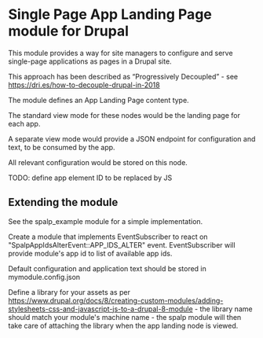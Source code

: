 # Single Page App Landing Page module for Drupal

This module provides a way for site managers to configure and serve single-page applications as pages in a Drupal site.

This approach has been described as “Progressively Decoupled” - see https://dri.es/how-to-decouple-drupal-in-2018

The module defines an App Landing Page content type.

The standard view mode for these nodes would be the landing page for each app.

A separate view mode would provide a JSON endpoint for configuration and text, to be consumed by the app.

All relevant configuration would be stored on this node.


TODO: define app element ID to be replaced by JS

## Extending the module
See the spalp_example module for a simple implementation.

Create a module that implements EventSubscriber to react on "SpalpAppIdsAlterEvent::APP_IDS_ALTER" event. EventSubscriber will provide module's app id to list of available app ids.

Default configuration and application text should be stored in mymodule.config.json

Define a library for your assets as per https://www.drupal.org/docs/8/creating-custom-modules/adding-stylesheets-css-and-javascript-js-to-a-drupal-8-module - the library name should match your module's machine name - the spalp module will then take care of attaching the library when the app landing node is viewed.
